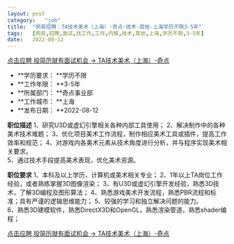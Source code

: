```yaml
---
layout:	post
category:	"job"
title:	"网易招聘：TA技术美术（上海）-奇点-技术-其他-上海学历不限3-5年"
tags:	[网易,招聘,面试,找工作,工作,内推,技术,其他,上海,学历不限,3-5年]
date:	2022-08-12
---
```


[点击应聘 投简历就有面试机会 -> TA技术美术（上海）-奇点](http://mobile.bole.netease.com/bole/boleDetail?id=21418&employeeId=346f03c3cda5f04c&key=all)



- **学历要求： **学历不限
- **工作年限： **3-5年
- **所属部门： **奇点事业部
- **工作城市： **上海
- **发布日期： **2022-08-12



**职位描述**
1、研究U3D或虚幻引擎相关各种内部工具使用； 
2、解决制作中的各种美术技术难题； 
3、优化项目美术工作流程，制作相应美术工具或插件，提高工作效率和规范； 
4、对游戏内各美术元素从技术角度进行分析，并与程序实现美术相关要求。  
5、通过技术手段提高美术表现，优化美术资源。
 




**职位要求**
1、本科及以上学历，计算机或美术相关专业； 
2、1年以上TA岗位工作经验，或者熟练掌握3D图像渲染； 
3、有U3D或虚幻引擎开发经验，熟悉3D技术，了解3D编程及图形算法； 
4、熟悉游戏美术开发流程，熟悉PBR流程和标准；具有严谨的逻辑思维能力；
5、较强的学习和独立解决问题的能力。  
6、熟悉3D建模软件，熟悉DirectX3D和OpenGL，熟悉渲染管道，熟悉shader编程；



[点击应聘 投简历就有面试机会 -> TA技术美术（上海）-奇点](http://mobile.bole.netease.com/bole/boleDetail?id=21418&employeeId=346f03c3cda5f04c&key=all)